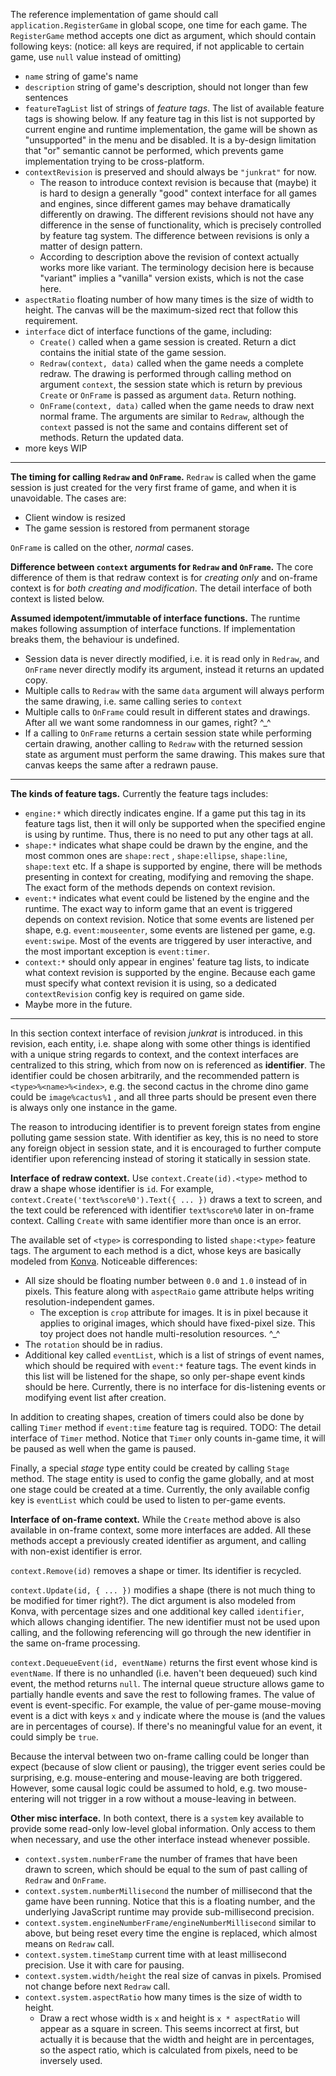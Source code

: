 The reference implementation of game should call `application.RegisterGame` in global scope, one time for each game.
The `RegisterGame` method accepts one dict as argument, which should contain following keys: (notice: all keys are
required, if not applicable to certain game, use `null` value instead of omitting)

* `name` string of game's name
* `description` string of game's description, should not longer than few sentences
* `featureTagList` list of strings of *feature tags*. The list of available feature tags is showing below. If any
  feature tag in this list is not supported by current engine and runtime implementation, the game will be shown as
  "unsupported" in the menu and be disabled. It is a by-design limitation that "or" semantic cannot be performed, which
  prevents game implementation trying to be cross-platform.
* `contextRevision` is preserved and should always be `"junkrat"` for now.
    * The reason to introduce context revision is because that (maybe) it is hard to design a generally "good" context
      interface for all games and engines, since different games may behave dramatically differently on drawing. The
      different revisions should not have any difference in the sense of functionality, which is precisely controlled by
      feature tag system. The difference between revisions is only a matter of design pattern.
    * According to description above the revision of context actually works more like variant. The terminology decision
      here is because "variant" implies a "vanilla" version exists, which is not the case here.
* `aspectRatio` floating number of how many times is the size of width to height. The canvas will be the maximum-sized
  rect that follow this requirement.
* `interface` dict of interface functions of the game, including:
    * `Create()` called when a game session is created. Return a dict contains the initial state of the game session.
    * `Redraw(context, data)` called when the game needs a complete redraw. The drawing is performed through calling
      method on argument `context`, the session state which is return by previous `Create` or `OnFrame` is passed as
      argument `data`. Return nothing.
    * `OnFrame(context, data)` called when the game needs to draw next normal frame. The arguments are similar
      to `Redraw`, although the `context` passed is not the same and contains different set of methods. Return the
      updated data.
* more keys WIP

----

**The timing for calling `Redraw` and `OnFrame`.** `Redraw` is called when the game session is just created for the very
first frame of game, and when it is unavoidable. The cases are:

* Client window is resized
* The game session is restored from permanent storage

`OnFrame` is called on the other, *normal* cases.

**Difference between `context` arguments for `Redraw` and `OnFrame`.** The core difference of them is that redraw
context is for *creating only* and on-frame context is for *both creating and modification*. The detail interface of
both context is listed below.

**Assumed idempotent/immutable of interface functions.** The runtime makes following assumption of interface functions.
If implementation breaks them, the behaviour is undefined.

* Session data is never directly modified, i.e. it is read only in `Redraw`, and
  `OnFrame` never directly modify its argument, instead it returns an updated copy.
* Multiple calls to `Redraw` with the same `data` argument will always perform the same drawing, i.e. same calling
  series to `context`
* Multiple calls to `OnFrame` could result in different states and drawings. After all we want some randomness in our
  games, right? ^_^
* If a calling to `OnFrame` returns a certain session state while performing certain drawing, another calling
  to `Redraw` with the returned session state as argument must perform the same drawing. This makes sure that canvas
  keeps the same after a redrawn pause.

----

**The kinds of feature tags.** Currently the feature tags includes:

* `engine:*` which directly indicates engine. If a game put this tag in its feature tags list, then it will only be
  supported when the specified engine is using by runtime. Thus, there is no need to put any other tags at all.
* `shape:*` indicates what shape could be drawn by the engine, and the most common ones are `shape:rect`
  , `shape:ellipse`, `shape:line`, `shape:text` etc. If a shape is supported by engine, there will be methods presenting
  in context for creating, modifying and removing the shape. The exact form of the methods depends on context revision.
* `event:*` indicates what event could be listened by the engine and the runtime. The exact way to inform game that an
  event is triggered depends on context revision. Notice that some events are listened per shape,
  e.g. `event:mouseenter`, some events are listened per game, e.g. `event:swipe`. Most of the events are triggered by
  user interactive, and the most important exception is `event:timer`.
* `context:*` should only appear in engines' feature tag lists, to indicate what context revision is supported by the
  engine. Because each game must specify what context revision it is using, so a dedicated `contextRevision` config key
  is required on game side.
* Maybe more in the future.

----

In this section context interface of revision *junkrat* is introduced. in this revision, each entity, i.e. shape along
with some other things is identified with a unique string regards to context, and the context interfaces are centralized
to this string, which from now on is referenced as **identifier**. The identifier could be chosen arbitrarily, and the
recommended pattern is `<type>%<name>%<index>`, e.g. the second cactus in the chrome dino game could be `image%cactus%1`
, and all three parts should be present even there is always only one instance in the game.

The reason to introducing identifier is to prevent foreign states from engine polluting game session state. With
identifier as key, this is no need to store any foreign object in session state, and it is encouraged to further compute
identifier upon referencing instead of storing it statically in session state.

**Interface of redraw context.** Use `context.Create(id).<type>` method to draw a shape whose identifier is `id`. For
example, `context.Create('text%score%0').Text({ ... })` draws a text to screen, and the text could be referenced with
identifier `text%score%0` later in on-frame context. Calling `Create` with same identifier more than once is an error.

The available set of `<type>` is corresponding to listed `shape:<type>` feature tags. The argument to each method is a
dict, whose keys are basically modeled from [Konva][konva-rect-api]. Noticeable differences:

* All size should be floating number between `0.0` and `1.0` instead of in pixels. This feature along with `aspectRaio`
  game attribute helps writing resolution-independent games.
    * The exception is `crop` attribute for images. It is in pixel because it applies to original images, which should
      have fixed-pixel size. This toy project does not handle multi-resolution resources. ^_^
* The `rotation` should be in radius.
* Additional key called `eventList`, which is a list of strings of event names, which should be required with
  `event:*` feature tags. The event kinds in this list will be listened for the shape, so only per-shape event kinds
  should be here. Currently, there is no interface for dis-listening events or modifying event list after creation.

[konva-rect-api]: https://konvajs.org/api/Konva.Rect.html

In addition to creating shapes, creation of timers could also be done by calling `Timer` method if `event:time` feature
tag is required. TODO: The detail interface of `Timer` method. Notice that `Timer` only counts in-game time, it will be
paused as well when the game is paused.

Finally, a special *stage* type entity could be created by calling `Stage` method. The stage entity is used to config
the game globally, and at most one stage could be created at a time. Currently, the only available config key is
`eventList` which could be used to listen to per-game events.

**Interface of on-frame context.** While the `Create` method above is also available in on-frame context, some more
interfaces are added. All these methods accept a previously created identifier as argument, and calling with non-exist
identifier is error.

`context.Remove(id)` removes a shape or timer. Its identifier is recycled.

`context.Update(id, { ... })` modifies a shape (there is not much thing to be modified for timer right?). The dict
argument is also modeled from Konva, with percentage sizes and one additional key called `identifier`, which allows
changing identifier. The new identifier must not be used upon calling, and the following referencing will go through the
new identifier in the same on-frame processing.

`context.DequeueEvent(id, eventName)` returns the first event whose kind is `eventName`. If there is no unhandled (i.e.
haven't been dequeued) such kind event, the method returns `null`. The internal queue structure allows game to partially
handle events and save the rest to following frames. The value of event is event-specific. For example, the value of
per-game mouse-moving event is a dict with keys `x` and `y` indicate where the mouse is (and the values are in
percentages of course). If there's no meaningful value for an event, it could simply be `true`.

Because the interval between two on-frame calling could be longer than expect (because of slow client or pausing), the
trigger event series could be surprising, e.g. mouse-entering and mouse-leaving are both triggered. However, some causal
logic could be assumed to hold, e.g. two mouse-entering will not trigger in a row without a mouse-leaving in between.

**Other misc interface.** In both context, there is a `system` key available to provide some read-only low-level global
information. Only access to them when necessary, and use the other interface instead whenever possible.

* `context.system.numberFrame` the number of frames that have been drawn to screen, which should be equal to the sum of
  past calling of `Redraw` and `OnFrame`.
* `context.system.numberMillisecond` the number of millisecond that the game have been running. Notice that this is a
  floating number, and the underlying JavaScript runtime may provide sub-millisecond precision.
* `context.system.engineNumberFrame/engineNumberMillisecond` similar to above, but being reset every time the engine is
  replaced, which almost means on `Redraw` call.
* `context.system.timeStamp` current time with at least millisecond precision. Use it with care for pausing.
* `context.system.width/height` the real size of canvas in pixels. Promised not change before next `Redraw` call.
* `context.system.aspectRatio` how many times is the size of width to height.
    * Draw a rect whose width is `x` and height is `x * aspectRatio` will appear as a square in screen. This seems
      incorrect at first, but actually it is because that the width and height are in percentages, so the aspect ratio,
      which is calculated from pixels, need to be inversely used.